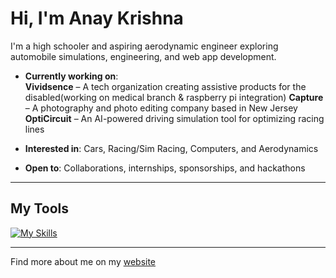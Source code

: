 # Hi, I'm Anay Krishna

I'm a high schooler and aspiring aerodynamic engineer exploring automobile simulations, engineering, and web app development.

- **Currently working on**:  
  **Vividsence** – A tech organization creating assistive products for the disabled(working on medical branch & raspberry pi integration)
  **Capture** – A photography and photo editing company based in New Jersey  
  **OptiCircuit** – An AI-powered driving simulation tool for optimizing racing lines

- **Interested in**: Cars, Racing/Sim Racing, Computers, and Aerodynamics  
- **Open to**: Collaborations, internships, sponsorships, and hackathons

---

## My Tools

[![My Skills](https://skillicons.dev/icons?i=js,html,css,arduino,java)](https://skillicons.dev)

---

Find more about me on my [website](https://anaykr15hn4.github.io/Mypage/)
